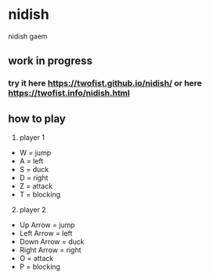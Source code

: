 # nidish
nidish gaem


## work in progress    
### try it here https://twofist.github.io/nidish/ or here https://twofist.info/nidish.html 

## how to play    
1. player 1    
- W = jump    
- A = left    
- S = duck   
- D = right   
- Z = attack    
- T = blocking    
    
2. player 2    
- Up Arrow = jump    
- Left Arrow = left    
- Down Arrow = duck    
- Right Arrow = right    
- O = attack    
- P = blocking    
